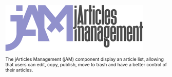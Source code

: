 ![jAM](https://raw.githubusercontent.com/ragnaarius/jam/master/media/images/jam_logo.png)

The jArticles Management (jAM) component display an article list, allowing that users can edit, copy, publish, move to trash and have a better control of their articles. 
